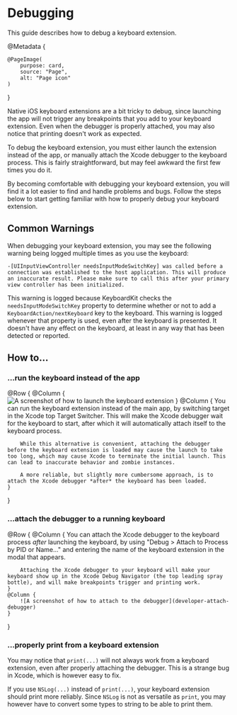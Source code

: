 # Debugging

This guide describes how to debug a keyboard extension.

@Metadata {
    
    @PageImage(
        purpose: card,
        source: "Page",
        alt: "Page icon"
    )
}

Native iOS keyboard extensions are a bit tricky to debug, since launching the app will not trigger any breakpoints that you add to your keyboard extension. Even when the debugger is properly attached, you may also notice that printing doesn't work as expected.

To debug the keyboard extension, you must either launch the extension instead of the app, or manually attach the Xcode debugger to the keyboard process. This is fairly straightforward, but may feel awkward the first few times you do it.

By becoming comfortable with debugging your keyboard extension, you will find it a lot easier to find and handle problems and bugs. Follow the steps below to start getting familiar with how to properly debug your keyboard extension.


## Common Warnings

When debugging your keyboard extension, you may see the following warning being logged multiple times as you use the keyboard:

`-[UIInputViewController needsInputModeSwitchKey] was called before a connection was established to the host application. This will produce an inaccurate result. Please make sure to call this after your primary view controller has been initialized.`

This warning is logged because KeyboardKit checks the `needsInputModeSwitchKey` property to determine whether or not to add a ``KeyboardAction/nextKeyboard`` key to the keyboard. This warning is logged whenever that property is used, even after the keyboard is presented. It doesn't have any effect on the keyboard, at least in any way that has been detected or reported.  


## How to...

### ...run the keyboard instead of the app 

@Row {
    @Column {
        ![A screenshot of how to launch the keyboard extension](developer-launch-extension)
    }
    @Column {
        You can run the keyboard extension instead of the main app, by switching target in the Xcode top Target Switcher. This will make the Xcode debugger wait for the keyboard to start, after which it will automatically attach itself to the keyboard process.
        
        While this alternative is convenient, attaching the debugger before the keyboard extension is loaded may cause the launch to take too long, which may cause Xcode to terminate the initial launch. This can lead to inaccurate behavior and zombie instances.
        
        A more reliable, but slightly more cumbersome approach, is to attach the Xcode debugger *after* the keyboard has been loaded.
    }
}

### ...attach the debugger to a running keyboard

@Row {
    @Column {
        You can attach the Xcode debugger to the keyboard process *after* launching the keyboard, by using "Debug > Attach to Process by PID or Name..." and entering the name of the keyboard extension in the modal that appears.
        
        Attaching the Xcode debugger to your keyboard will make your keyboard show up in the Xcode Debug Navigator (the top leading spray bottle), and will make breakpoints trigger and printing work.
    }
    @Column {
        ![A screenshot of how to attach to the debugger](developer-attach-debugger)
    }
}
    
### ...properly print from a keyboard extension

You may notice that `print(...)` will not always work from a keyboard extension, even after properly attaching the debugger. This is a strange bug in Xcode, which is however easy to fix.

If you use `NSLog(...)` instead of `print(...)`, your keyboard extension should print more reliably. Since `NSLog` is not as versatile as `print`, you may however have to convert some types to string to be able to print them.
